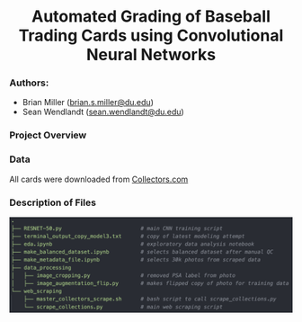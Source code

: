 <h1 align="center">Automated Grading of Baseball Trading Cards using Convolutional Neural Networks</h1>  

### Authors:  
- Brian Miller (brian.s.miller@du.edu)
- Sean Wendlandt (sean.wendlandt@du.edu)

### Project Overview  

### Data  
All cards were downloaded from [Collectors.com](https://www.collectors.com/trading-cards/sport-baseball-cards/20003?lowgrade=1&highgrade=10&gradingservice=2&page=1)

### Description of Files  

![alt text](https://github.com/BrianMillerS/trading_card_grading_capstone/blob/31fcde187ceea1c5c8a3efce8f694628e80596ab/tree_structure.png)
